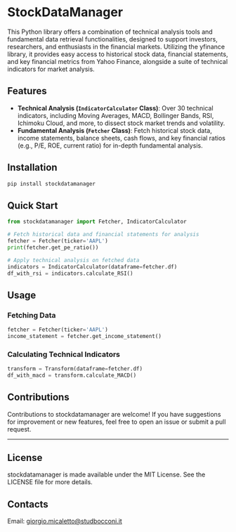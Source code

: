 # StockDataManager
This Python library offers a combination of technical analysis tools and fundamental data retrieval functionalities, designed to support investors, researchers, and enthusiasts in the financial markets. Utilizing the yfinance library, it provides easy access to historical stock data, financial statements, and key financial metrics from Yahoo Finance, alongside a suite of technical indicators for market analysis.
## Features
- **Technical Analysis (`IndicatorCalculator` Class)**: Over 30 technical indicators, including Moving Averages, MACD, Bollinger Bands, RSI, Ichimoku Cloud, and more, to dissect stock market trends and volatility.
- **Fundamental Analysis (`Fetcher` Class)**: Fetch historical stock data, income statements, balance sheets, cash flows, and key financial ratios (e.g., P/E, ROE, current ratio) for in-depth fundamental analysis.

## Installation

```bash
pip install stockdatamanager
```
## Quick Start
```python
from stockdatamanager import Fetcher, IndicatorCalculator

# Fetch historical data and financial statements for analysis
fetcher = Fetcher(ticker='AAPL')
print(fetcher.get_pe_ratio())

# Apply technical analysis on fetched data
indicators = IndicatorCalculator(dataframe=fetcher.df)
df_with_rsi = indicators.calculate_RSI()
```
## Usage
### Fetching Data
```python
fetcher = Fetcher(ticker='AAPL')
income_statement = fetcher.get_income_statement()
```
### Calculating Technical Indicators
```python
transform = Transform(dataframe=fetcher.df)
df_with_macd = transform.calculate_MACD()
```
## Contributions
Contributions to stockdatamanager are welcome! If you have suggestions for improvement or new features, feel free to open an issue or submit a pull request.
***
## License
stockdatamanager is made available under the MIT License. See the LICENSE file for more details.
## Contacts
Email: giorgio.micaletto@studbocconi.it

